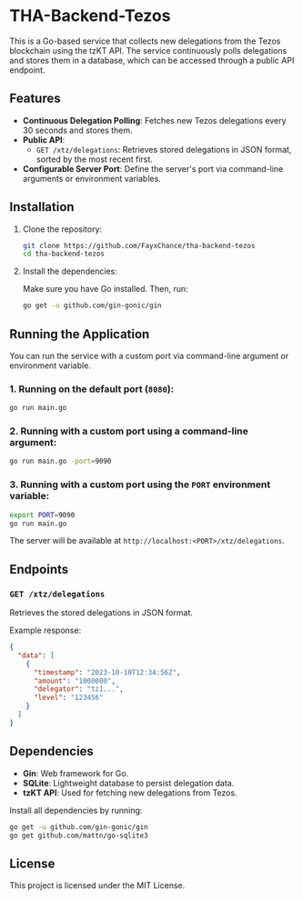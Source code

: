 
# THA-Backend-Tezos

This is a Go-based service that collects new delegations from the Tezos blockchain using the tzKT API. The service continuously polls delegations and stores them in a database, which can be accessed through a public API endpoint.

## Features

- **Continuous Delegation Polling**: Fetches new Tezos delegations every 30 seconds and stores them.
- **Public API**:
  - `GET /xtz/delegations`: Retrieves stored delegations in JSON format, sorted by the most recent first.
- **Configurable Server Port**: Define the server's port via command-line arguments or environment variables.
  
## Installation

1. Clone the repository:

    ```bash
    git clone https://github.com/FayxChance/tha-backend-tezos
    cd tha-backend-tezos
    ```

2. Install the dependencies:

    Make sure you have Go installed. Then, run:

    ```bash
    go get -u github.com/gin-gonic/gin
    ```

## Running the Application

You can run the service with a custom port via command-line argument or environment variable.

### 1. Running on the default port (`8080`):

```bash
go run main.go
```

### 2. Running with a custom port using a command-line argument:

```bash
go run main.go -port=9090
```

### 3. Running with a custom port using the `PORT` environment variable:

```bash
export PORT=9090
go run main.go
```

The server will be available at `http://localhost:<PORT>/xtz/delegations`.

## Endpoints

### `GET /xtz/delegations`

Retrieves the stored delegations in JSON format.

Example response:
```json
{
  "data": [
    {
      "timestamp": "2023-10-10T12:34:56Z",
      "amount": "1000000",
      "delegator": "tz1...",
      "level": "123456"
    }
  ]
}
```

## Dependencies

- **Gin**: Web framework for Go.
- **SQLite**: Lightweight database to persist delegation data.
- **tzKT API**: Used for fetching new delegations from Tezos.

Install all dependencies by running:

```bash
go get -u github.com/gin-gonic/gin
go get github.com/mattn/go-sqlite3
```

## License

This project is licensed under the MIT License.
